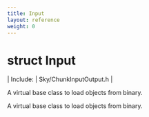 ```yaml
---
title: Input
layout: reference
weight: 0
---
```

struct Input
===

| Include: | Sky/ChunkInputOutput.h |

A virtual base class to load objects from binary.
  



A virtual base class to load objects from binary.
  

